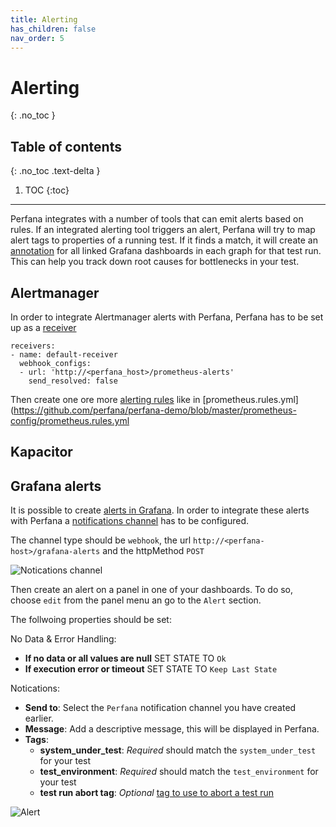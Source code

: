 ```yaml
---
title: Alerting
has_children: false
nav_order: 5
---
```


# Alerting
{: .no_toc }

## Table of contents
{: .no_toc .text-delta }

1. TOC
{:toc}


---

Perfana integrates with a number of tools that can emit alerts based on rules. If an integrated alerting tool triggers an alert, Perfana will try to map alert tags to properties of a running test. If it finds a match, it will create an [annotation](https://grafana.com/docs/grafana/latest/reference/annotations/) for all linked Grafana dashboards in each graph for that test run. This can help you track down root causes for bottlenecks in your test.

## Alertmanager

In order to integrate Alertmanager alerts with Perfana, Perfana has to be set up as a [receiver](https://prometheus.io/docs/alerting/configuration/#receiver)

```
receivers:
- name: default-receiver
  webhook_configs:
  - url: 'http://<perfana_host>/prometheus-alerts'
    send_resolved: false

``` 

Then create one ore more [alerting rules](https://prometheus.io/docs/prometheus/latest/configuration/alerting_rules/) like in [prometheus.rules.yml](https://github.com/perfana/perfana-demo/blob/master/prometheus-config/prometheus.rules.yml

## Kapacitor

## Grafana alerts

It is possible to create [alerts in Grafana](https://grafana.com/docs/grafana/latest/alerting/rules/). In order to integrate these alerts with Perfana a [notifications channel](https://grafana.com/docs/grafana/latest/alerting/notifications/) has to be configured.

The channel type should be `webhook`, the url `http://<perfana-host>/grafana-alerts` and the httpMethod `POST`

![Notications channel](https://docs.perfana.io/docs/images/notifications-channel.png)

Then create an alert on a panel in one of your dashboards. To do so, choose `edit` from the panel menu an go to the `Alert` section.

The follwoing properties should be set:

No Data & Error Handling:
* **If no data or all values are null** SET STATE TO `Ok`
* **If execution error or timeout** SET STATE TO `Keep Last State`

Notications:

* **Send to**: Select the `Perfana` notification channel you have created earlier. 
* **Message**: Add a descriptive message, this will be displayed in Perfana.
* **Tags**: 
  * **system_under_test**: *Required* should match the `system_under_test` for your test  
  * **test_environment**: *Required*  should match the `test_environment` for your test
  * **test run abort tag**: *Optional* [tag to use to abort a test run](https://docs.perfana.io/docs/testconfiguration/testconfiguration.html#abort-alert-tags)  
  

![Alert](https://docs.perfana.io/docs/images/alert.png)
